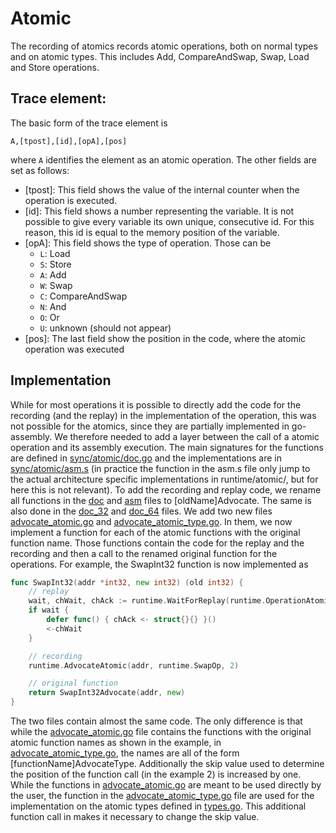 # Atomic
The recording of atomics records atomic operations, both on normal types and on atomic types. This includes Add, CompareAndSwap, Swap, Load and Store operations.


## Trace element:
The basic form of the trace element is
```
A,[tpost],[id],[opA],[pos]
```
where `A` identifies the element as an atomic operation.
The other fields are set as follows:
- [tpost]: This field shows the value of the internal counter when the operation is executed.
- [id]: This field shows a number representing the variable. It is not possible to give every variable its own unique, consecutive id. For this reason, this id is equal to the memory position of the variable.
- [opA]: This field shows the type of operation. Those can be
	- `L`: Load
	- `S`: Store
	- `A`: Add
	- `W`: Swap
	- `C`: CompareAndSwap
	- `N`: And
	- `O`: Or
	- `U`: unknown (should not appear)
- [pos]: The last field show the position in the code, where the atomic operation was executed


## Implementation
While for most operations it is possible to directly add the code for
the recording (and the replay) in the implementation of the operation, this
was not possible for the atomics, since they are partially implemented in
go-assembly. We therefore needed to add a layer between the call of a
atomic operation and its assembly execution.
The main signatures for the functions are defined in [sync/atomic/doc.go](../../go-patch/src/sync/atomic/doc.go) and the implementations are in [sync/atomic/asm.s](../../go-patch/src/sync/atomic/asm.s) (in practice the function in the asm.s file only jump to the actual architecture specific implementations in runtime/atomic/, but for here this is not relevant). To add the recording and replay code, we rename all functions in
the [doc](../../go-patch/src/sync/atomic/doc.go) and [asm](../../go-patch/src/sync/atomic/asm.s) files to [oldName]Advocate. The same is also done in the
[doc_32](../../go-patch/src/sync/atomic/doc_32.go) and [doc_64](../../go-patch/src/sync/atomic/doc_64.go) files. We add two new files [advocate_atomic.go](../../go-patch/src/sync/atomic/advocate_atomic.go) and [advocate_atomic_type.go](../../go-patch/src/sync/atomic/advocate_atomic_type.go). In them, we now implement a function for each of the
atomic functions with the original function name. Those functions
contain the code for the replay and the recording and then a call
to the renamed original function for the operations. For example, the
SwapInt32 function is now implemented as
```go
func SwapInt32(addr *int32, new int32) (old int32) {
	// replay
	wait, chWait, chAck := runtime.WaitForReplay(runtime.OperationAtomicSwap, 2, true)
	if wait {
		defer func() { chAck <- struct{}{} }()
		<-chWait
	}

	// recording
	runtime.AdvocateAtomic(addr, runtime.SwapOp, 2)

	// original function
	return SwapInt32Advocate(addr, new)
}
```

The two files contain almost the same code. The only difference is that
while the [advocate_atomic.go](../../go-patch/src/sync/atomic/advocate_atomic.go)
file contains the functions with the original atomic function names as
shown in the example,
in [advocate_atomic_type.go](../../go-patch/src/sync/atomic/advocate_atomic_type.go),
the names are all of the form [functionName]AdvocateType. Additionally the
skip value used to determine the position of the function call (in the example 2)
is increased by one. While the functions in [advocate_atomic.go](../../go-patch/src/sync/atomic/advocate_atomic.go) are meant to be used directly by the user,
the function in the [advocate_atomic_type.go](../../go-patch/src/sync/atomic/advocate_atomic_type.go) file are used for the implementation on the
atomic types defined in [types.go](../../go-patch/src/sync/atomic/types.go).
This additional function call in makes it necessary to change the skip value.